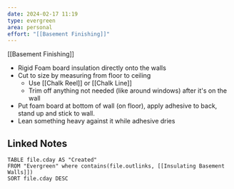 ```yaml
---
date: 2024-02-17 11:19
type: evergreen
area: personal
effort: "[[Basement Finishing]]"
---
```


[[Basement Finishing]]

- Rigid Foam board insulation directly onto the walls
- Cut to size by measuring from floor to ceiling
	- Use [[Chalk Reel]] or [[Chalk Line]]
	- Trim off anything not needed (like around windows) after it's on the wall
- Put foam board at bottom of wall (on floor), apply adhesive to back, stand up and stick to wall. 
- Lean something heavy against it while adhesive dries

## Linked Notes
```dataview
TABLE file.cday AS "Created"
FROM "Evergreen" where contains(file.outlinks, [[Insulating Basement Walls]])
SORT file.cday DESC
```

